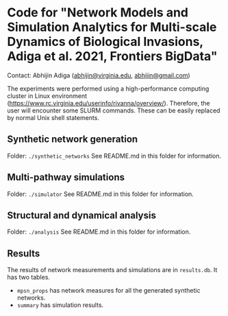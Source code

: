 # Code for "Network Models and Simulation Analytics for Multi-scale Dynamics of Biological Invasions, Adiga et al. 2021, Frontiers BigData"
Contact: Abhijin Adiga (abhijin@virginia.edu, abhijin@gmail.com)

The experiments were performed using a high-performance computing cluster in Linux environment (https://www.rc.virginia.edu/userinfo/rivanna/overview/). Therefore, the user will encounter some SLURM commands. These can be easily replaced by normal Unix shell statements.

## Synthetic network generation
Folder: ``./synthetic_networks``
See README.md in this folder for information.

## Multi-pathway simulations
Folder: ``./simulator``
See README.md in this folder for information.

## Structural and dynamical analysis
Folder: ``./analysis``
See README.md in this folder for information.

## Results
The results of network measurements and simulations are in ``results.db``. It has two tables.

* ``mpsn_props`` has network measures for all the generated synthetic networks.
* ``summary`` has simulation results.
